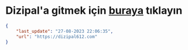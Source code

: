 # Dizipal'a gitmek için [buraya](https://dizipal612.com) tıklayın
    
```json
{
    "last_update": "27-08-2023 22:06:35",
    "url": "https://dizipal612.com"
}
```